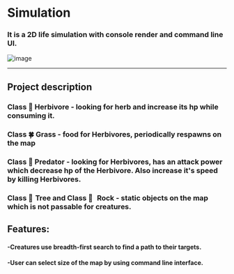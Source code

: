 # Simulation
 ### It is a 2D life simulation with console render and command line UI.

![image](https://github.com/user-attachments/assets/2e0f017e-8949-4446-92b3-950a2161b95f)



 ____
 ## Project description
### Class  🐇  Herbivore - looking for herb and increase its hp while consuming it.
### Class  🍀  Grass - food for Herbivores, periodically respawns on the map
### Class  🐺  Predator - looking for Herbivores, has an attack power which decrease hp of the Herbivore. Also increase it's speed by killing Herbivores.
### Class  🌳  Tree and Class  🗿  Rock - static objects on the map which is not passable for creatures.
## Features:
   #### -Creatures use breadth-first search to find a path to their targets.
   #### -User can select size of the map by using command line interface.
